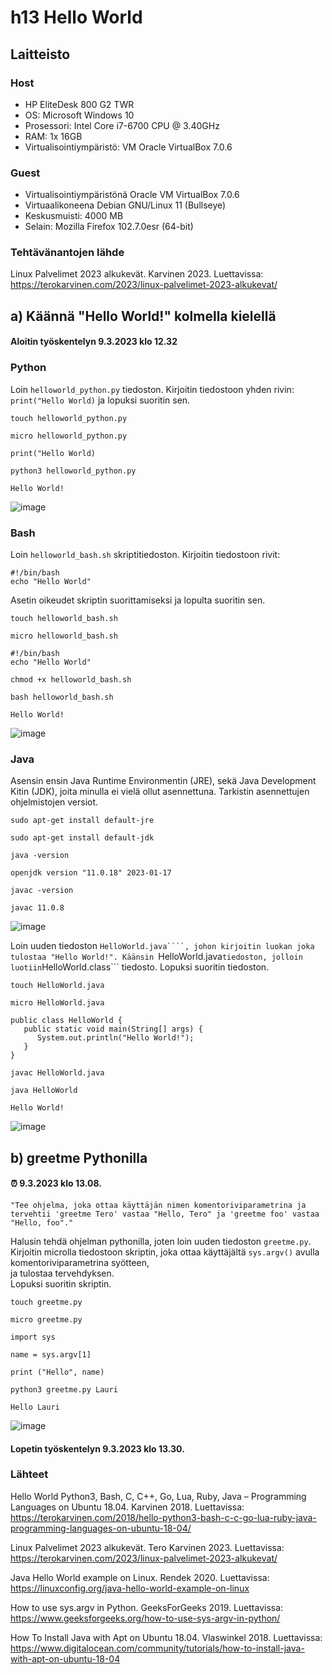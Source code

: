 # h13 Hello World

## Laitteisto  

### Host  

* HP EliteDesk 800 G2 TWR  
* OS: Microsoft Windows 10   
* Prosessori: Intel Core i7-6700 CPU @ 3.40GHz  
* RAM: 1x 16GB  
* Virtualisointiympäristö: VM Oracle VirtualBox 7.0.6  

### Guest
* Virtualisointiympäristönä Oracle VM VirtualBox 7.0.6  
* Virtuaalikoneena Debian GNU/Linux 11 (Bullseye)  
* Keskusmuisti: 4000 MB   
* Selain: Mozilla Firefox 102.7.0esr (64-bit)  

### Tehtävänantojen lähde  

Linux Palvelimet 2023 alkukevät. Karvinen 2023. Luettavissa: https://terokarvinen.com/2023/linux-palvelimet-2023-alkukevat/  

## a) Käännä "Hello World!" kolmella kielellä  

#### Aloitin työskentelyn 9.3.2023 klo 12.32  

### Python  

Loin ```helloworld_python.py``` tiedoston. Kirjoitin tiedostoon yhden rivin: ```print("Hello World)``` ja lopuksi suoritin sen.  
  
```touch helloworld_python.py```  
  
```micro helloworld_python.py```  
  
```print("Hello World)```  
  
```python3 helloworld_python.py```  
  
```Hello World!```  
  
  
![image](https://user-images.githubusercontent.com/90974678/223998820-fedc0693-67bf-45ff-b0ab-fd31a98a7156.png)
  
### Bash  

Loin ```helloworld_bash.sh``` skriptitiedoston. Kirjoitin tiedostoon rivit:  
```
#!/bin/bash
echo "Hello World"
```  
Asetin oikeudet skriptin suorittamiseksi ja lopulta suoritin sen.  

```touch helloworld_bash.sh```  
  
```micro helloworld_bash.sh```  
  
```
#!/bin/bash
echo "Hello World"
```  
  
```chmod +x helloworld_bash.sh```  
  
```bash helloworld_bash.sh```  
  
```Hello World!```  

![image](https://user-images.githubusercontent.com/90974678/224000510-04ac126d-64a9-4ce7-8865-931dde1a1891.png)  

### Java  

Asensin ensin Java Runtime Environmentin (JRE), sekä Java Development Kitin (JDK), joita minulla ei vielä ollut asennettuna. Tarkistin asennettujen ohjelmistojen versiot.  
  
```sudo apt-get install default-jre```  
  
```sudo apt-get install default-jdk```  
  
```java -version```  
  
```openjdk version "11.0.18" 2023-01-17```  
  
```javac -version```  
  
```javac 11.0.8```  

![image](https://user-images.githubusercontent.com/90974678/224003739-ca87f2e1-262d-4610-846a-446d15bc5ca1.png)

Loin uuden tiedoston ```HelloWorld.java````, johon kirjoitin luokan joka tulostaa "Hello World!". Käänsin ```HelloWorld.java``` tiedoston, jolloin luotiin ```HelloWorld.class``` tiedosto. 
Lopuksi suoritin tiedoston.  

```touch HelloWorld.java```  
  
```micro HelloWorld.java```  
  
```
public class HelloWorld {
   public static void main(String[] args) {
      System.out.println("Hello World!");
   }
}
```  
  
```javac HelloWorld.java```  
  
```java HelloWorld```  
  
```Hello World!```  
  


![image](https://user-images.githubusercontent.com/90974678/224004684-147ef163-1995-46f5-9193-014ca3f8be4a.png)  

## b) greetme Pythonilla  

#### ⏰ 9.3.2023 klo 13.08.  
  
```"Tee ohjelma, joka ottaa käyttäjän nimen komentoriviparametrina ja tervehtii 'greetme Tero' vastaa "Hello, Tero" ja 'greetme foo' vastaa "Hello, foo"."```  

Halusin tehdä ohjelman pythonilla, joten loin uuden tiedoston ```greetme.py```. Kirjoitin microlla tiedostoon skriptin, joka ottaa käyttäjältä ```sys.argv()``` avulla komentoriviparametrina syötteen,  
ja tulostaa tervehdyksen.  
Lopuksi suoritin skriptin.  

```touch greetme.py```  
  
```micro greetme.py```  
  
```
import sys

name = sys.argv[1]

print ("Hello", name)
```  
  
```python3 greetme.py Lauri```  
  
```Hello Lauri```  
  

![image](https://user-images.githubusercontent.com/90974678/224009840-307c13db-1707-4756-874b-ceab1eb21abd.png)  

  
#### Lopetin työskentelyn 9.3.2023 klo 13.30.

### Lähteet

Hello World Python3, Bash, C, C++, Go, Lua, Ruby, Java – Programming Languages on Ubuntu 18.04. Karvinen 2018. Luettavissa: https://terokarvinen.com/2018/hello-python3-bash-c-c-go-lua-ruby-java-programming-languages-on-ubuntu-18-04/

Linux Palvelimet 2023 alkukevät. Tero Karvinen 2023. Luettavissa: https://terokarvinen.com/2023/linux-palvelimet-2023-alkukevat/  

Java Hello World example on Linux. Rendek 2020. Luettavissa: https://linuxconfig.org/java-hello-world-example-on-linux

How to use sys.argv in Python. GeeksForGeeks 2019. Luettavissa: https://www.geeksforgeeks.org/how-to-use-sys-argv-in-python/  
  
How To Install Java with Apt on Ubuntu 18.04. Vlaswinkel 2018. Luettavissa: https://www.digitalocean.com/community/tutorials/how-to-install-java-with-apt-on-ubuntu-18-04  




